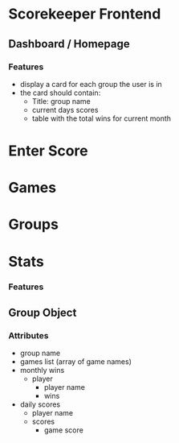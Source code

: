# Scorekeeper Frontend

## Dashboard / Homepage
### Features
- display a card for each group the user is in
- the card should contain:
    - Title: group name
    - current days scores
    - table with the total wins for current month

# Enter Score

# Games

# Groups

# Stats
 ### Features
 

## Group Object
### Attributes
- group name
- games list (array of game names)
- monthly wins
    - player
        - player name
        - wins
- daily scores
    - player name
    - scores
        - game score